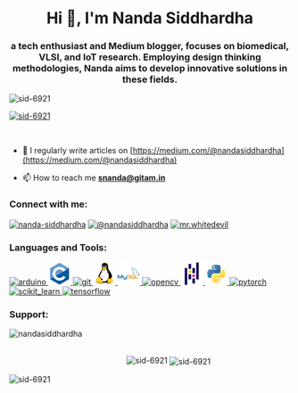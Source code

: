 <h1 align="center">Hi 👋, I'm Nanda Siddhardha</h1>
<h3 align="center">a tech enthusiast and Medium blogger, focuses on biomedical, VLSI, and IoT research. Employing design thinking methodologies, Nanda aims to develop innovative solutions in these fields.</h3>

<p align="left"> <img src="https://komarev.com/ghpvc/?username=sid-6921&label=Profile%20views&color=0e75b6&style=flat" alt="sid-6921" /> </p>

<p align="left"> <a href="https://github.com/ryo-ma/github-profile-trophy"><img src="https://github-profile-trophy.vercel.app/?username=sid-6921" alt="sid-6921" /></a> </p>

<p align="left"> <a href="https://twitter.com/" target="blank"><img src="https://img.shields.io/twitter/follow/?logo=twitter&style=for-the-badge" alt="" /></a> </p>

- 📝 I regularly write articles on [https://medium.com/@nandasiddhardha](https://medium.com/@nandasiddhardha)

- 📫 How to reach me **snanda@gitam.in**

<h3 align="left">Connect with me:</h3>
<p align="left">
<a href="https://linkedin.com/in/nanda-siddhardha" target="blank"><img align="center" src="https://raw.githubusercontent.com/rahuldkjain/github-profile-readme-generator/master/src/images/icons/Social/linked-in-alt.svg" alt="nanda-siddhardha" height="30" width="40" /></a>
<a href="https://medium.com/@nandasiddhardha" target="blank"><img align="center" src="https://raw.githubusercontent.com/rahuldkjain/github-profile-readme-generator/master/src/images/icons/Social/medium.svg" alt="@nandasiddhardha" height="30" width="40" /></a>
<a href="https://discord.gg/mr.whitedevil" target="blank"><img align="center" src="https://raw.githubusercontent.com/rahuldkjain/github-profile-readme-generator/master/src/images/icons/Social/discord.svg" alt="mr.whitedevil" height="30" width="40" /></a>
</p>

<h3 align="left">Languages and Tools:</h3>
<p align="left"> <a href="https://www.arduino.cc/" target="_blank" rel="noreferrer"> <img src="https://cdn.worldvectorlogo.com/logos/arduino-1.svg" alt="arduino" width="40" height="40"/> </a> <a href="https://www.cprogramming.com/" target="_blank" rel="noreferrer"> <img src="https://raw.githubusercontent.com/devicons/devicon/master/icons/c/c-original.svg" alt="c" width="40" height="40"/> </a> <a href="https://git-scm.com/" target="_blank" rel="noreferrer"> <img src="https://www.vectorlogo.zone/logos/git-scm/git-scm-icon.svg" alt="git" width="40" height="40"/> </a> <a href="https://www.linux.org/" target="_blank" rel="noreferrer"> <img src="https://raw.githubusercontent.com/devicons/devicon/master/icons/linux/linux-original.svg" alt="linux" width="40" height="40"/> </a> <a href="https://www.mysql.com/" target="_blank" rel="noreferrer"> <img src="https://raw.githubusercontent.com/devicons/devicon/master/icons/mysql/mysql-original-wordmark.svg" alt="mysql" width="40" height="40"/> </a> <a href="https://opencv.org/" target="_blank" rel="noreferrer"> <img src="https://www.vectorlogo.zone/logos/opencv/opencv-icon.svg" alt="opencv" width="40" height="40"/> </a> <a href="https://pandas.pydata.org/" target="_blank" rel="noreferrer"> <img src="https://raw.githubusercontent.com/devicons/devicon/2ae2a900d2f041da66e950e4d48052658d850630/icons/pandas/pandas-original.svg" alt="pandas" width="40" height="40"/> </a> <a href="https://www.python.org" target="_blank" rel="noreferrer"> <img src="https://raw.githubusercontent.com/devicons/devicon/master/icons/python/python-original.svg" alt="python" width="40" height="40"/> </a> <a href="https://pytorch.org/" target="_blank" rel="noreferrer"> <img src="https://www.vectorlogo.zone/logos/pytorch/pytorch-icon.svg" alt="pytorch" width="40" height="40"/> </a> <a href="https://scikit-learn.org/" target="_blank" rel="noreferrer"> <img src="https://upload.wikimedia.org/wikipedia/commons/0/05/Scikit_learn_logo_small.svg" alt="scikit_learn" width="40" height="40"/> </a> <a href="https://www.tensorflow.org" target="_blank" rel="noreferrer"> <img src="https://www.vectorlogo.zone/logos/tensorflow/tensorflow-icon.svg" alt="tensorflow" width="40" height="40"/> </a> </p>

<h3 align="left">Support:</h3>
<p><a href="https://www.buymeacoffee.com/nandasiddhardha"> <img align="left" src="https://cdn.buymeacoffee.com/buttons/v2/default-yellow.png" height="50" width="210" alt="nandasiddhardha" /></a></p><br><br>

<p><img align="left" src="https://github-readme-stats.vercel.app/api/top-langs?username=sid-6921&show_icons=true&locale=en&layout=compact" alt="sid-6921" /></p>

<p>&nbsp;<img align="center" src="https://github-readme-stats.vercel.app/api?username=sid-6921&show_icons=true&locale=en" alt="sid-6921" /></p>

<p><img align="center" src="https://github-readme-streak-stats.herokuapp.com/?user=sid-6921&" alt="sid-6921" /></p>
